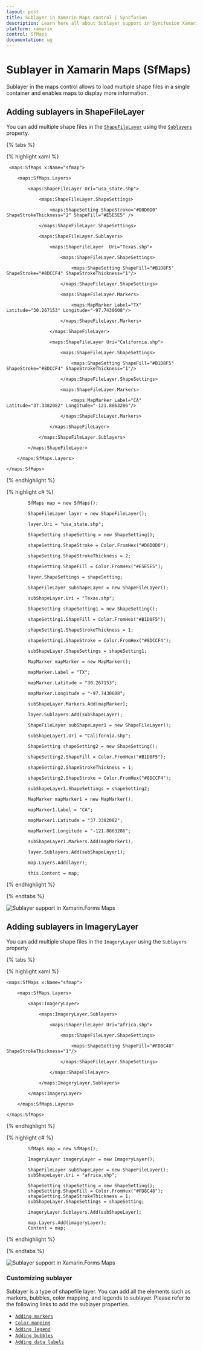 ```yaml
---
layout: post
title: Sublayer in Xamarin Maps control | Syncfusion
description: Learn here all about Sublayer support in Syncfusion Xamarin Maps (SfMaps) control and more.
platform: xamarin
control: SfMaps
documentation: ug
---
```


# Sublayer in Xamarin Maps (SfMaps)

Sublayer in the maps control allows to load multiple shape files in a single container and enables maps to display more information.

## Adding sublayers in ShapeFileLayer

You can add multiple shape files in the [`ShapeFileLayer`](https://help.syncfusion.com/cr/xamarin/Syncfusion.SfMaps.XForms.ShapeFileLayer.html) using the [`Sublayers`](https://help.syncfusion.com/cr/xamarin/Syncfusion.SfMaps.XForms.ShapeFileLayer.html) property.

{% tabs %}

{% highlight xaml %}

     <maps:SfMaps x:Name="sfmap">

        <maps:SfMaps.Layers>

            <maps:ShapeFileLayer Uri="usa_state.shp">

                <maps:ShapeFileLayer.ShapeSettings>

                    <maps:ShapeSetting ShapeStroke="#D0D0D0" ShapeStrokeThickness="2" ShapeFill="#E5E5E5" />

                </maps:ShapeFileLayer.ShapeSettings>

                <maps:ShapeFileLayer.Sublayers>

                    <maps:ShapeFileLayer  Uri="Texas.shp">

                        <maps:ShapeFileLayer.ShapeSettings>

                            <maps:ShapeSetting ShapeFill="#B1D8F5" ShapeStroke="#8DCCF4" ShapeStrokeThickness="1"/>

                        </maps:ShapeFileLayer.ShapeSettings>

                        <maps:ShapeFileLayer.Markers>

                            <maps:MapMarker Label="TX" Latitude="30.267153" Longitude="-97.7430608"/>

                        </maps:ShapeFileLayer.Markers>

                    </maps:ShapeFileLayer>

                    <maps:ShapeFileLayer Uri="California.shp">

                        <maps:ShapeFileLayer.ShapeSettings>

                            <maps:ShapeSetting ShapeFill="#B1D8F5" ShapeStroke="#8DCCF4" ShapeStrokeThickness="1"/>

                        </maps:ShapeFileLayer.ShapeSettings>

                        <maps:ShapeFileLayer.Markers>

                            <maps:MapMarker Label="CA" Latitude="37.3382082" Longitude="-121.8863286"/>

                        </maps:ShapeFileLayer.Markers>

                    </maps:ShapeFileLayer>

                </maps:ShapeFileLayer.Sublayers>

            </maps:ShapeFileLayer>

        </maps:SfMaps.Layers>

    </maps:SfMaps>

{% endhighlight %}

{% highlight c# %}

            SfMaps map = new SfMaps();

            ShapeFileLayer layer = new ShapeFileLayer();

            layer.Uri = "usa_state.shp";

            ShapeSetting shapeSetting = new ShapeSetting();

            shapeSetting.ShapeStroke = Color.FromHex("#D0D0D0");

            shapeSetting.ShapeStrokeThickness = 2;

            shapeSetting.ShapeFill = Color.FromHex("#E5E5E5");

            layer.ShapeSettings = shapeSetting;

            ShapeFileLayer subShapeLayer = new ShapeFileLayer();

            subShapeLayer.Uri = "Texas.shp";

            ShapeSetting shapeSetting1 = new ShapeSetting();

            shapeSetting1.ShapeFill = Color.FromHex("#B1D8F5");

            shapeSetting1.ShapeStrokeThickness = 1;

            shapeSetting1.ShapeStroke = Color.FromHex("#8DCCF4");

            subShapeLayer.ShapeSettings = shapeSetting1;

            MapMarker mapMarker = new MapMarker();

            mapMarker.Label = "TX";

            mapMarker.Latitude = "30.267153";

            mapMarker.Longitude = "-97.7430608";

            subShapeLayer.Markers.Add(mapMarker);

            layer.Sublayers.Add(subShapeLayer);

            ShapeFileLayer subShapeLayer1 = new ShapeFileLayer();

            subShapeLayer1.Uri = "California.shp";

            ShapeSetting shapeSetting2 = new ShapeSetting();

            shapeSetting2.ShapeFill = Color.FromHex("#B1D8F5");

            shapeSetting2.ShapeStrokeThickness = 1;

            shapeSetting2.ShapeStroke = Color.FromHex("#8DCCF4");

            subShapeLayer1.ShapeSettings = shapeSetting2;

            MapMarker mapMarker1 = new MapMarker();

            mapMarker1.Label = "CA";

            mapMarker1.Latitude = "37.3382082";

            mapMarker1.Longitude = "-121.8863286";

            subShapeLayer1.Markers.Add(mapMarker1);

            layer.Sublayers.Add(subShapeLayer1);

            map.Layers.Add(layer);

            this.Content = map;

{% endhighlight %}

{% endtabs %}

![Sublayer support in Xamarin.Forms Maps](Images/Sublayer.png)

## Adding sublayers in ImageryLayer

You can add multiple shape files in the `ImageryLayer` using the `Sublayers` property.

{% tabs %}

{% highlight xaml %}

    <maps:SfMaps x:Name="sfmap">

        <maps:SfMaps.Layers>

            <maps:ImageryLayer>

                <maps:ImageryLayer.Sublayers>
                  
                    <maps:ShapeFileLayer Uri="africa.shp">

                        <maps:ShapeFileLayer.ShapeSettings>

                            <maps:ShapeSetting ShapeFill="#FD8C48" ShapeStrokeThickness="1"/>

                        </maps:ShapeFileLayer.ShapeSettings>

                    </maps:ShapeFileLayer>

                </maps:ImageryLayer.Sublayers>
            
            </maps:ImageryLayer>

        </maps:SfMaps.Layers>
        
    </maps:SfMaps>

{% endhighlight %}

{% highlight c# %}
           
            SfMaps map = new SfMaps();

            ImageryLayer imageryLayer = new ImageryLayer();

            ShapeFileLayer subShapeLayer = new ShapeFileLayer();
            subShapeLayer.Uri = "africa.shp";

            ShapeSetting shapeSetting = new ShapeSetting();
            shapeSetting.ShapeFill = Color.FromHex("#FD8C48");
            shapeSetting.ShapeStrokeThickness = 1;
            subShapeLayer.ShapeSettings = shapeSetting;

            imageryLayer.Sublayers.Add(subShapeLayer);

            map.Layers.Add(imageryLayer);
            Content = map;
			
{% endhighlight %}

{% endtabs %}	

![Sublayer support in Xamarin.Forms Maps](Images/ImageryLayer-SubLayer.jpg)

### Customizing sublayer

Sublayer is a type of shapefile layer. You can add all the elements such as markers, bubbles, color mapping, and legends to sublayer. Please refer to the following links to add the sublayer properties.

* [`Adding markers`](https://help.syncfusion.com/xamarin/sfmaps/getting-started?cs-save-lang=1&cs-lang=xaml#adding-markers)
* [`Color mapping`](https://help.syncfusion.com/xamarin/sfmaps/getting-started?cs-save-lang=1&cs-lang=xaml#color-mapping)
* [`Adding legend`](https://help.syncfusion.com/xamarin/sfmaps/getting-started?cs-save-lang=1&cs-lang=xaml#adding-legends)
* [`Adding bubbles`](https://help.syncfusion.com/xamarin/sfmaps/bubblemarker#adding-bubbles)
* [`Adding data labels`](https://help.syncfusion.com/xamarin/sfmaps/datalabels#adding-data-labels)
